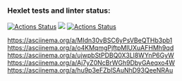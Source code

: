 ### Hexlet tests and linter status:
[![Actions Status](https://github.com/SouthUral/python-project-lvl1/workflows/hexlet-check/badge.svg)](https://github.com/SouthUral/python-project-lvl1/actions)
<a href="https://codeclimate.com/github/codeclimate/codeclimate/maintainability"><img src="https://api.codeclimate.com/v1/badges/a99a88d28ad37a79dbf6/maintainability" /></a>
[![Actions Status](https://github.com/SouthUral/python-project-lvl1/workflows/lint_test/badge.svg)](https://github.com/SouthUral/python-project-lvl1/actions)
<!-- View the recording asciinema -->
https://asciinema.org/a/MIdn30vBSC6yPsVBeQTHb3pb1
https://asciinema.org/a/o4KMqmgPjftpMIUXuAFHMh9qd
https://asciinema.org/a/ujwpbStPDBQ0X3Ll8WYnP6GyW
https://asciinema.org/a/Aj7yZ0NcBrWGh9DbyGAeqxo4W
https://asciinema.org/a/hu9p3eFZblSAuNhD93QeeNRAu